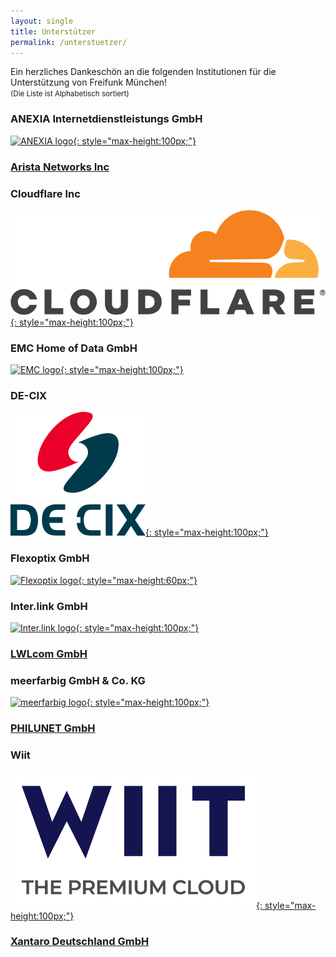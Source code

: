 ```yaml
---
layout: single
title: Unterstützer
permalink: /unterstuetzer/
---
```


Ein herzliches Dankeschön an die folgenden Institutionen für die Unterstützung von Freifunk München!  
<small>(Die Liste ist Alphabetisch sortiert)</small>

### ANEXIA Internetdienstleistungs GmbH

[![ANEXIA logo](/assets/unterstuetzung/anexia.jpg){: style="max-height:100px;"}][anexia]

### [Arista Networks Inc][arista]

### Cloudflare Inc

[![Cloudflare Inc logo](/assets/unterstuetzung/cf-logo.webp){: style="max-height:100px;"}][cloudflare]

### EMC Home of Data GmbH

[![EMC logo](/assets/unterstuetzung/emc-logo.svg){: style="max-height:100px;"}][emc-homeofdata]

### DE-CIX

[![DE-CIX logo](/assets/unterstuetzung/decix_logo.svg){: style="max-height:100px;"}][de-cix]

### Flexoptix GmbH

[![Flexoptix logo](/assets/unterstuetzung/flexoptix.png){: style="max-height:60px;"}][flexoptix]

### Inter.link GmbH

[![Inter.link logo](/assets/unterstuetzung/interlink_logo.svg){: style="max-height:100px;"}][interlink]

### [LWLcom GmbH][lwlcom]


### meerfarbig GmbH & Co. KG

[![meerfarbig logo](/assets/unterstuetzung/meerfarbig.jpeg){: style="max-height:100px;"}][meerfarbig]

### [PHILUNET GmbH][philunet]

### Wiit

[![wiit logo](/assets/unterstuetzung/wiit.png){: style="max-height:100px;"}][wiit]

### [Xantaro Deutschland GmbH][xantaro]


[anexia]: https://www.anexia.com/
[emc-homeofdata]: https://www.emc-homeofdata.de/
[flexoptix]: https://www.flexoptix.net/
[meerfarbig]: https://meerfarbig.net/
[interlink]: https://inter.link/
[wiit]: https://www.wiit.cloud/
[cloudflare]: https://www.cloudflare.com/
[arista]: https://www.arista.com/
[xantaro]: https://www.xantaro.net/
[de-cix]: https://www.de-cix.net/
[lwlcom]: https://www.lwlcom.net/
[philunet]: https://philunet.de/